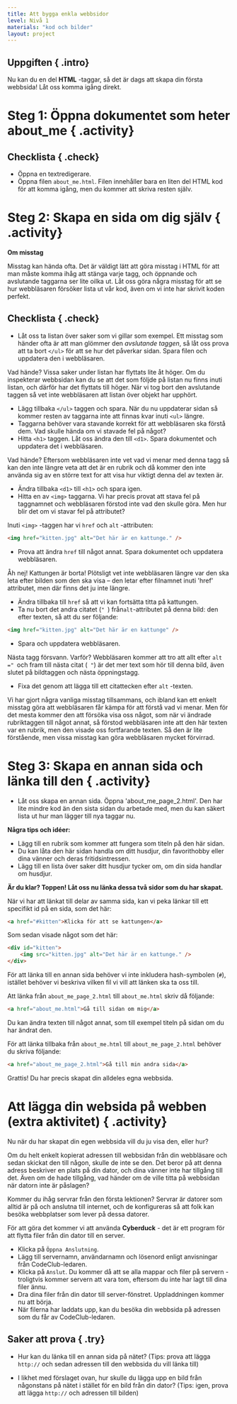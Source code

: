 ```yaml
---
title: Att bygga enkla webbsidor
level: Nivå 1
materials: "kod och bilder"
layout: project
---
```


## Uppgiften { .intro}

Nu kan du en del __HTML__ -taggar, så det är dags att skapa din första webbsida! Låt oss komma igång direkt. 

# Steg 1: Öppna dokumentet som heter about_me { .activity}

## Checklista { .check}

+ Öppna en textredigerare.
+ Öppna filen `about_me.html`. Filen innehåller bara en liten del HTML kod för att komma igång, men du kommer att skriva resten själv. 

# Steg 2: Skapa en sida om dig själv { .activity}

**Om misstag**

Misstag kan hända ofta. Det är väldigt lätt att göra misstag i HTML för att man måste komma ihåg att stänga varje tagg, och öppnande och avslutande taggarna ser lite oilka ut. Låt oss göra några misstag för att se hur webbläsaren försöker lista ut vår kod, även om vi inte har skrivit koden perfekt.

## Checklista { .check}

+ Låt oss ta listan över saker som vi gillar som exempel. Ett misstag som händer ofta är att man glömmer den _avslutande taggen_, så låt oss prova att ta bort `</ul>` för att se hur det påverkar sidan. Spara filen och uppdatera den i webbläsaren.

Vad hände? Vissa saker under listan har flyttats lite åt höger. Om du inspekterar webbsidan kan du se att det som följde på listan nu finns inuti listan, och därför har det flyttats till höger. När vi tog bort den avslutande taggen så vet inte webbläsaren att listan över objekt har upphört.

+ Lägg tillbaka `</ul>` taggen och spara. När du nu uppdaterar sidan så kommer resten av taggarna inte att finnas kvar inuti `<ul>` längre.
+ Taggarna behöver vara stavande korrekt för att webbläsaren ska förstå dem. Vad skulle hända om vi stavade fel på något?  
+ Hitta `<h1>` taggen. Låt oss ändra den till `<d1>`. Spara dokumentet och uppdatera det i webbläsaren.
 

Vad hände? Eftersom webbläsaren inte vet vad vi menar med denna tagg så kan den inte längre veta att det är en rubrik och då kommer den inte använda sig av en större text for att visa hur viktigt denna del av texten är. 

+ Ändra tillbaka `<d1>` till `<h1>` och spara igen.
+ Hitta en av `<img>` taggarna. Vi har precis provat att stava fel på taggnamnet och webbläsaren förstod inte vad den skulle göra. Men hur blir det om vi stavar fel på attributet? 

Inuti `<img>` -taggen har vi `href` och `alt` -attributen:
```html
<img href="kitten.jpg" alt="Det här är en kattunge." />
```

+ Prova att ändra `href` till något annat. Spara dokumentet och uppdatera webbläsaren.

Åh nej! Kattungen är borta! Plötsligt vet inte webbläsaren längre var den ska leta efter bilden som den ska visa – den letar efter filnamnet inuti 'href' attributet, men där finns det ju inte längre. 

+ Ändra tillbaka till `href` så att vi kan fortsätta titta på kattungen.
+ Ta nu bort det andra citatet (`" `) från` alt `-attributet på denna bild: den efter texten, så att du ser följande: 

```html
<img href="kitten.jpg" alt="Det här är en kattunge" />
```

+ Spara och uppdatera webbläsaren.

Nästa tagg försvann. Varför? Webbläsaren kommer att tro att allt efter `alt =" `och fram till nästa citat (` "`) är det mer text som hör till denna bild, även slutet på bildtaggen och nästa öppningstagg.

+ Fixa det genom att lägga till ett citattecken efter `alt` -texten.


Vi har gjort några vanliga misstag tillsammans, och ibland kan ett enkelt misstag göra att webbläsaren får kämpa för att förstå vad vi menar. Men för det mesta kommer den att försöka visa oss något, som när vi ändrade rubriktaggen till något annat, så förstod webbläsaren inte att den här texten var en rubrik, men den visade oss fortfarande texten. Så den är lite förstående, men vissa misstag kan göra webbläsaren mycket förvirrad.

# Steg 3: Skapa en annan sida och länka till den { .activity}

+ Låt oss skapa en annan sida. Öppna 'about_me_page_2.html'. Den har lite mindre kod än den sista sidan du arbetade med, men du kan säkert lista ut hur man lägger till nya taggar nu.

__Några tips och idéer:__

* Lägg till en rubrik som kommer att fungera som titeln på den här sidan.
* Du kan låta den här sidan handla om ditt husdjur, din favorithobby eller dina vänner och deras fritidsintressen.
* Lägg till en lista över saker ditt husdjur tycker om, om din sida handlar om husdjur.

__Är du klar? Toppen! Låt oss nu länka dessa två sidor som du har skapat.__

När vi har att länkat till delar av samma sida, kan vi peka länkar till ett specifikt id på en sida, som det här:

```html
<a href="#kitten">Klicka för att se kattungen</a>
```

Som sedan visade något som det här: 

```html
<div id="kitten">
	<img src="kitten.jpg" alt="Det här är en kattunge." />
</div>
```

För att länka till en annan sida behöver vi inte inkludera hash-symbolen (`#`), istället behöver vi beskriva vilken fil vi vill att länken ska ta oss till. 

Att länka från `about_me_page_2.html` till `about_me.html` skriv då följande: 

```html
<a href="about_me.html">Gå till sidan om mig</a>
```

Du kan ändra texten till något annat, som till exempel titeln på sidan om du har ändrat den. 

För att länka tillbaka från `about_me.html` till `about_me_page_2.html` behöver du skriva följande: 

```html
<a href="about_me_page_2.html">Gå till min andra sida</a>
```

Grattis! Du har precis skapat din alldeles egna webbsida.

# Att lägga din websida på webben (extra aktivitet) { .activity}


Nu när du har skapat din egen webbsida vill du ju visa den, eller hur?

Om du helt enkelt kopierat adressen till webbsidan från din webbläsare och sedan skickat den till någon, skulle de inte se den. Det beror på att denna adress beskriver en plats på din dator, och dina vänner inte har tillgång till det. Även om de hade tillgång, vad händer om de ville titta på webbsidan när datorn inte är påslagen?

Kommer du ihåg servrar från den första lektionen? Servrar är datorer som alltid är på och anslutna till internet, och de konfigureras så att folk kan besöka webbplatser som lever på dessa datorer.

För att göra det kommer vi att använda __Cyberduck__ - det är ett program för att flytta filer från din dator till en server.

+ Klicka på `Öppna Anslutning`.
+ Lägg till servernamn, användarnamn och lösenord enligt anvisningar från CodeClub-ledaren.
+ Klicka på `Anslut`. Du kommer då att se alla mappar och filer på servern - troligtvis kommer servern att vara tom, eftersom du inte har lagt till dina filer ännu.
+ Dra dina filer från din dator till server-fönstret. Uppladdningen kommer nu att börja.
+ När filerna har laddats upp, kan du besöka din webbsida på adressen som du får av CodeClub-ledaren.


## Saker att prova { .try}

* Hur kan du länka till en annan sida på nätet? (Tips: prova att lägga `http://` och sedan adressen till den webbsida du vill länka till)

* I likhet med förslaget ovan, hur skulle du lägga upp en bild från någonstans på nätet i stället för en bild från din dator? (Tips: igen, prova att lägga `http://` och adressen till bilden)
